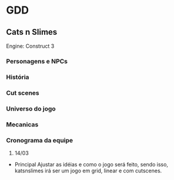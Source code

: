 # GDD #

## Cats n Slimes #

Engine: Construct 3

### Personagens e NPCs ###

<!-- Especificaçôes dos personagens e NPCs aqui -->

### História ###

<!-- historia aq -->

### Cut scenes ###

<!-- cut scenes -->

### Universo do jogo ###

<!-- Ambiente do jogo -->

### Mecanicas ###

<!-- coisas como ataques de certos personagens, movimentação, etc -->

### Cronograma da equipe ###

<!-- coisas como: semana que vem fazer mais sprites, dia tal adicionar tal mecanica, etc -->

1. 14/03
  - Principal
    Ajustar as idéias e como o jogo será feito, sendo isso, katsnslimes irá ser um jogo em grid, linear e com cutscenes.
     
